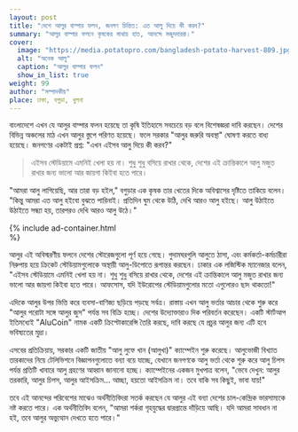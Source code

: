 ```yaml
---
layout: post
title: "দেশে আলুর বাম্পার ফলন, জনগণ চিন্তিত: এত আলু দিয়ে কী করব?"
summary: "আলুর বাম্পার ফলনে কৃষকের মাথায় হাত, আনন্দে মজুদদাররা।"
cover:
  image: "https://media.potatopro.com/bangladesh-potato-harvest-809.jpg?width=728&height=450&crop=smart&mode=crop"
  alt: "অনেক আলু"
  caption: "আলুর বাম্পার ফলন"
  show_in_list: true
weight: 99
author: "সম্পাদকীয়"
place: ঢাকা, বগুড়া, খুলনা
---
```


বাংলাদেশে এখন যে আলুর বাম্পার ফলন হয়েছে তা কৃষি ইতিহাসে সবচেয়ে বড় বলে বিশেষজ্ঞরা দাবি করছেন। দেশের বিভিন্ন অঞ্চলের মাঠ এখন আলুর স্তুপে পরিণত হয়েছে। ফলে সরকার "আলুর জরুরি অবস্থা" ঘোষণা করতে বাধ্য হয়েছে। জনগণের একটাই প্রশ্ন: "এখন এইসব আলু দিয়ে কী করব?"

> এইসব স্টেডিয়ামে এমনিই খেলা হয় না। শুধু শুধু বসিয়ে রাখার থেকে, দেশের এই ক্রান্তিকালে আলু মজুত রাখার জন্য ভালো আর জায়গা কিইবা হতে পারে।

"আমরা আলু লাগিয়েছি, আর তারা বড় হইল," বগুড়ার এক কৃষক তার খেতের দিকে অবিশ্বাসের দৃষ্টিতে তাকিয়ে বলেন। "কিন্তু আমরা এত আলু হইবো বুঝতে পারিনাই। প্রতিদিন ঘুম থেকে উঠি, দেখি আরও আলু হইছে। আলু উঠাইতে উঠাইতে সন্ধ্যা হয়, তারপরও দেখি আরও আলু উঠে।"

{% include ad-container.html   
%}


আলুর এই অবিস্মরণীয় ফলনে দেশের স্টোরেজগুলো পূর্ণ হয়ে গেছে। গুদামঘরগুলি আলুতে ঠাসা, এবং কর্মকর্তা-কর্মচারীরা নিরুপায় হয়ে ক্রিকেট স্টেডিয়ামগুলোকে অস্থায়ী আলু-ডিপোতে রূপান্তর করছেন। ঢাকার এক লজিস্টিক ম্যানেজার বলেন, "এইসব স্টেডিয়ামে এমনিই খেলা হয় না। শুধু শুধু বসিয়ে রাখার থেকে, দেশের এই ক্রান্তিকালে আলু মজুত রাখার জন্য ভালো আর জায়গা কিইবা হতে পারে। আফসোস, যদি ইউরোপের স্টেডিয়ামগুলোর মতো এগুলোরও ছাদ থাকতো!"

এদিকে আলুর উপর ভিত্তি করে ব্যবসা-বাণিজ্য ছড়িয়ে পড়ছে সর্বত্র। রাস্তায় এখন আলু ভর্তার আচার থেকে শুরু করে "আলুর পরোটা সঙ্গে আলুর জুস" পর্যন্ত সব বিক্রি হচ্ছে। দেশের উদ্যোক্তারাও দিক পরিবর্তন করেছেন। একটি স্টার্টআপ ইতিমধ্যেই "AluCoin" নামক একটি ক্রিপ্টোকারেন্সি তৈরি করছে, দাবি করছে যে প্রচুর আলুর জন্য এটি হবে ভবিষ্যতের মুদ্রা।

এসবের প্রতিক্রিয়ায়, সরকার একটি জাতীয় "আলু লুফে খান (আলুখা)" ক্যাম্পেইন শুরু করেছে। আলুভোজী বিখ্যাত তারকাদের নিয়ে টেলিভিশনে বিজ্ঞাপনগুলোতে বন্যা বয়ে যাচ্ছে, যেখানে জনগণকে আলু ভর্তা থেকে শুরু করে আলু চিপস পর্যন্ত প্রতিটি খাবারে আলু গ্রহণের আহ্বান জানানো হচ্ছে। ক্যাম্পেইনের একজন মুখপাত্র বলেন, "ভেবে দেখুন: আলুর তরকারি, আলুর চিপস, আলুর আইসক্রিম… আচ্ছা, হয়তো আইসক্রিম না। তবে বাকি সব কিছুই, ভাবা যায়!"

তবে এই আনন্দের পরিবেশের মাঝেও অর্থনীতিবিদরা সতর্ক করছেন যে আলুর এই বন্যা দেশের চাল-কেন্দ্রিক ভারসাম্যকে নষ্ট করতে পারে। এক অর্থনীতিবিদ বলেন, "আমরা শর্করা গৃহযুদ্ধের দ্বারপ্রান্তে দাঁড়িয়ে আছি। যদি আমরা সাবধান না হই, তবে আলুর অভ্যুত্থান দেখতে হতে পারে।"
